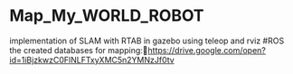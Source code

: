 ﻿# Map_My_WORLD_ROBOT implementation of SLAM with RTAB in gazebo using teleop and rviz #ROSthe created databases for mapping:<https://drive.google.com/open?id=1iBjzkwzC0FlNLFTxyXMC5n2YMNzJf0tv>